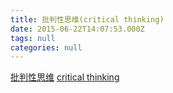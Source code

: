 ```yaml
---
title: 批判性思维(critical thinking)
date: 2015-06-22T14:07:53.000Z
tags: null
categories: null
---
```


[批判性思维](http://www.criticalthinking.org/)
[critical thinking](https://book.douban.com/subject/2591434/)